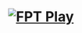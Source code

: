 # [![FPT Play](https://user-images.githubusercontent.com/75318518/141979460-cfc56a6d-0e38-4e25-8aad-80c6620a1996.png)](https://admin1509.github.io/fptplay.vn/)
